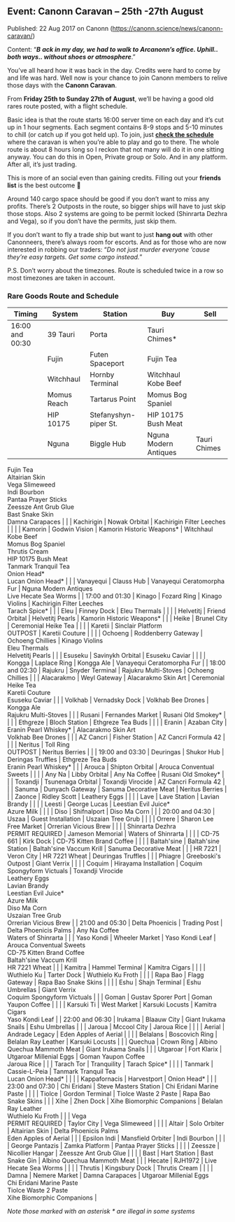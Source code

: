 ## Event: Canonn Caravan &#8211; 25th -27th August

Published: 22 Aug 2017 on Canonn (https://canonn.science/news/canonn-caravan/)

Content: “***B** **ack in my day, we had to walk to Arcanonn’s office. Uphill.. both ways.. without shoes or atmosphere***.”

You’ve all heard how it was back in the day. Credits were hard to come by and life was hard. Well now is your chance to join Canonn members to relive those days with the **Canonn Caravan**.

From **Friday 25th to Sunday 27th of August**, we’ll be having a good old rares route posted, with a flight schedule.

Basic idea is that the route starts 16:00 server time on each day and it’s cut up in 1 hour segments. Each segment contains 8-9 stops and 5-10 minutes to chill (or catch up if you got held up). To join, just [**check the schedule**](https://cdn.discordapp.com/attachments/180545013891989505/347962912737853462/Rare_Goods_Route_and_schedule_2.pdf) where the caravan is when you’re able to play and go to there. The whole route is about 8 hours long so I reckon that not many will do it in one sitting anyway. You can do this in Open, Private group or Solo. And in any platform. After all, it’s just trading.

This is more of an social even than gaining credits. Filling out your **friends list** is the best outcome 🙂

Around 140 cargo space should be good if you don’t want to miss any profits. There’s 2 Outposts in the route, so bigger ships will have to just skip those stops. Also 2 systems are going to be permit locked (Shinrarta Dezhra and Vega), so if you don’t have the permits, just skip them.

If you don’t want to fly a trade ship but want to just **hang out** with other Canonneers, there’s always room for escorts. And as for those who are now interested in robbing our traders: “*Do not just murder everyone ’cause they’re easy targets. Get some cargo instead.*”

P.S. Don’t worry about the timezones. Route is scheduled twice in a row so most timezones are taken in account.

### Rare Goods Route and Schedule

| Timing | System | Station | Buy | Sell |
| --- | --- | --- | --- | --- |
| 16:00 and 00:30 | 39 Tauri | Porta | Tauri Chimes\* |  |
|  | Fujin | Futen Spaceport | Fujin Tea |  |
|  | Witchhaul | Hornby Terminal | Witchhaul Kobe Beef |  |
|  | Momus Reach | Tartarus Point | Momus Bog Spaniel |  |
|  | HIP 10175 | Stefanyshyn-piper St. | HIP 10175 Bush Meat |  |
|  | Nguna | Biggle Hub | Nguna Modern Antiques | Tauri Chimes<br>
Fujin Tea<br>
Altairian Skin<br>
Vega Slimeweed<br>
Indi Bourbon<br>
Pantaa Prayer Sticks<br>
Zeessze Ant Grub Glue<br>
Bast Snake Skin<br>
Damna Carapaces |
|  | Kachirigin | Nowak Orbital | Kachirigin Filter Leeches |  |
|  | Kamorin | Godwin Vision | Kamorin Historic Weapons\* | Witchhaul Kobe Beef<br>
Momus Bog Spaniel<br>
Thrutis Cream<br>
HIP 10175 Bush Meat<br>
Tanmark Tranquil Tea<br>
Onion Head\*<br>
Lucan Onion Head\* |
|  | Vanayequi | Clauss Hub | Vanayequi Ceratomorpha Fur | Nguna Modern Antiques<br>
Live Hecate Sea Worms |
| 17:00 and 01:30 | Kinago | Fozard Ring | Kinago Violins | Kachirigin Filter Leeches<br>
Tarach Spice\* |
|  | Eleu | Finney Dock | Eleu Thermals |  |
|  | Helvetitj | Friend Orbital | Helvetitj Pearls | Kamorin Historic Weapons\* |
|  | Heike | Brunel City | Ceremonial Heike Tea |  |
|  | Karetii | Sinclair Platform<br>
OUTPOST | Karetii Couture |  |
|  | Ochoeng | Roddenberry Gateway | Ochoeng Chillies | Kinago Violins<br>
Eleu Thermals<br>
Helvetitj Pearls |
|  | Esuseku | Savinykh Orbital | Esuseku Caviar |  |
|  | Kongga | Laplace Ring | Kongga Ale | Vanayequi Ceratomorpha Fur |
| 18:00 and 02:30 | Rajukru | Snyder Terminal | Rajukru Multi-Stoves | Ochoeng Chillies |
|  | Alacarakmo | Weyl Gateway | Alacarakmo Skin Art | Ceremonial Heike Tea<br>
Karetii Couture<br>
Esuseku Caviar |
|  | Volkhab | Vernadsky Dock | Volkhab Bee Drones | Kongga Ale<br>
Rajukru Multi-Stoves |
|  | Rusani | Fernandes Market | Rusani Old Smokey\* |  |
|  | Ethgreze | Bloch Station | Ethgreze Tea Buds |  |
|  | Eranin | Azaban City | Eranin Pearl Whiskey\* | Alacarakmo Skin Art<br>
Volkhab Bee Drones |
|  | AZ Cancri | Fisher Station | AZ Cancri Formula 42 |  |
|  | Neritus | Toll Ring<br>
OUTPOST | Neritus Berries |  |
| 19:00 and 03:30 | Deuringas | Shukor Hub | Deringas Truffles | Ethgreze Tea Buds<br>
Eranin Pearl Whiskey\* |
|  | Arouca | Shipton Orbital | Arouca Conventual Sweets |  |
|  | Any Na | Libby Orbital | Any Na Coffee | Rusani Old Smokey\* |
|  | Toxandji | Tsunenaga Orbital | Toxandji Virocide | AZ Cancri Formula 42 |
|  | Sanuma | Dunyach Gateway | Sanuma Decorative Meat | Neritus Berries |
|  | Zaonce | Ridley Scott | Leathery Eggs |  |
|  | Lave | Lave Station | Lavian Brandy |  |
|  | Leesti | George Lucas | Leestian Evil Juice\*<br>
Azure Milk |  |
|  | Diso | Shifnalport | Diso Ma Corn |  |
| 20:00 and 04:30 | Uszaa | Guest Installation | Uszaian Tree Grub |  |
|  | Orrere | Sharon Lee Free Market | Orrerian Vicious Brew |  |
|  | Shinrarta Dezhra<br>
PERMIT REQUIRED | Jameson Memorial | Waters of Shinrarta |  |
|  | CD-75 661 | Kirk Dock | CD-75 Kitten Brand Coffee |  |
|  | Baltah'sine | Baltah'sine Station | Baltah'sine Vaccum Krill | Sanuma Decorative Meat |
|  | HR 7221 | Veron City | HR 7221 Wheat | Deuringas Truffles |
|  | Phiagre | Greeboski's Outpost | Giant Verrix |  |
|  | Coquim | Hirayama Installation | Coquim Spongyform Victuals | Toxandji Virocide<br>
Leathery Eggs<br>
Lavian Brandy<br>
Leestian Evil Juice\*<br>
Azure Milk<br>
Diso Ma Corn<br>
Uszaian Tree Grub<br>
Orrerian Vicious Brew |
| 21:00 and 05:30 | Delta Phoenicis | Trading Post | Delta Phoenicis Palms | Any Na Coffee<br>
Waters of Shinrarta |
|  | Yaso Kondi | Wheeler Market | Yaso Kondi Leaf | Arouca Conventual Sweets<br>
CD-75 Kitten Brand Coffee<br>
Baltah'sine Vaccum Krill<br>
HR 7221 Wheat |
|  | Kamitra | Hammel Terminal | Kamitra Cigars |  |
|  | Wuthielo Ku | Tarter Dock | Wuthielo Ku Froth |  |
|  | Rapa Bao | Flagg Gateway | Rapa Bao Snake Skins |  |
|  | Eshu | Shajn Terminal | Eshu Umbrellas | Giant Verrix<br>
Coquim Spongyform Victuals |
|  | Goman | Gustav Sporer Port | Goman Yaupon Coffee |  |
|  | Karsuki Ti | West Market | Karsuki Locusts | Kamitra Cigars<br>
Yaso Kondi Leaf |
| 22:00 and 06:30 | Irukama | Blaauw City | Giant Irukama Snails | Eshu Umbrellas |
|  | Jaroua | Mccool City | Jaroua Rice |  |
|  | Aerial | Andrade Legacy | Eden Apples of Aerial |  |
|  | Belalans | Boscovich Ring | Belalan Ray Leather | Karsuki Locusts |
|  | Quechua | Crown Ring | Albino Quechua Mammoth Meat | Giant Irukama Snails |
|  | Utgaroar | Fort Klarix | Utgaroar Millenial Eggs | Goman Yaupon Coffee<br>
Jaroua Rice |
|  | Tarach Tor | Tranquility | Tarach Spice\* |  |
|  | Tanmark | Cassie-L-Peia | Tanmark Tranquil Tea<br>
Lucan Onion Head\* |  |
|  | Kappafornacis | Harvestport | Onion Head\* |  |
| 23:00 and 07:30 | Chi Eridani | Steve Masters Station | Chi Eridani Marine Paste |  |
|  | Tiolce | Gordon Terminal | Tiolce Waste 2 Paste | Rapa Bao Snake Skins |
|  | Xihe | Zhen Dock | Xihe Biomorphic Companions | Belalan Ray Leather<br>
Wuthielo Ku Froth |
|  | Vega<br>
PERMIT REQUIRED | Taylor City | Vega Slimeweed |  |
|  | Altair | Solo Orbiter | Altairian Skin | Delta Phoenicis Palms<br>
Eden Apples of Aerial |
|  | Epsilon Indi | Mansfield Orbiter | Indi Bourbon |  |
|  | George Pantazis | Zamka Platform | Pantaa Prayer Sticks |  |
|  | Zeessze | Nicollier Hangar | Zeessze Ant Grub Glue |  |
|  | Bast | Hart Station | Bast Snake Gin | Albino Quechua Mammoth Meat |
|  | Hecate | RJH1972 | Live Hecate Sea Worms |  |
|  | Thrutis | Kingsbury Dock | Thrutis Cream |  |
|  | Damna | Nemere Market | Damna Carapaces | Utgaroar Millenial Eggs<br>
Chi Eridani Marine Paste<br>
Tiolce Waste 2 Paste<br>
Xihe Biomorphic Companions |

*Note those marked with an asterisk \* are illegal in some systems*